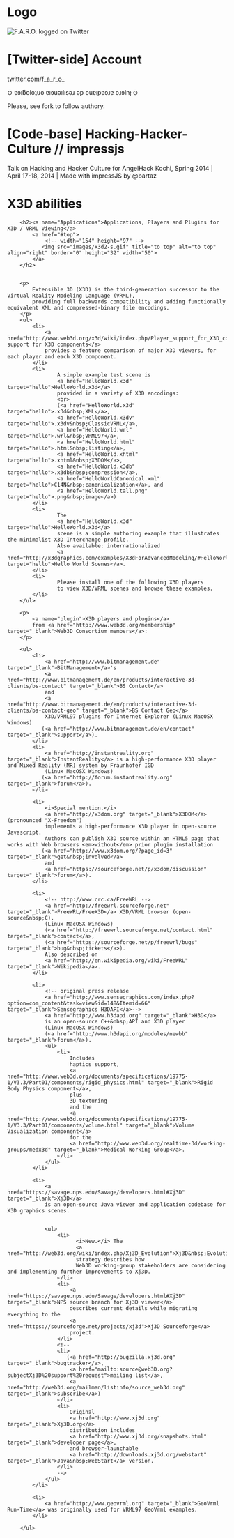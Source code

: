 Logo
======================

![F.A.R.O. logged on Twitter](https://raw.githubusercontent.com/martinsantome/FARO_twitter_ear/5ea36a0397b03f818c61949d2f5d98ebde2c45e4/img/faro_twitter_front.png)


[Twitter-side] Account
=======================
twitter.com/f_a_r_o_
 
⊙ ɐɔıƃoloʇuo ɐıɔuǝılısǝɹ ǝp ouɐıpɐɔɹɐ oɹɔlnɟ ⊙

Please, see fork to follow authory.

[Code-base] Hacking-Hacker-Culture // impressjs
======================

Talk on Hacking and Hacker Culture for AngelHack Kochi, Spring 2014 | April 17-18, 2014 | Made with impressJS by @bartaz

X3D abilities
===============

        <h2><a name="Applications">Applications, Players and Plugins for X3D / VRML Viewing</a>
            <a href="#top">
                <!-- width="154" height="97" -->
               <img src="images/x3d2-s.gif" title="to top" alt="to top" align="right" border="0" height="32" width="50">
            </a>
        </h2>
        

        <p>
            Extensible 3D (X3D) is the third-generation successor to the Virtual Reality Modeling Language (VRML), 
            providing full backwards compatibility and adding functionally equivalent XML and compressed-binary file encodings.
        </p>
        <ul>
            <li>
                <a href="http://www.web3d.org/x3d/wiki/index.php/Player_support_for_X3D_components">Player support for X3D components</a>
                provides a feature comparison of major X3D viewers, for each player and each X3D component.
            </li>
            <li>
                    A simple example test scene is
                    <a href="HelloWorld.x3d" target="hello">HelloWorld.x3d</a>
                    provided in a variety of X3D encodings:
                    <br>
                    (<a href="HelloWorld.x3d" target="hello">.x3d&nbsp;XML</a>,
                    <a href="HelloWorld.x3dv" target="hello">.x3dv&nbsp;ClassicVRML</a>,
                    <a href="HelloWorld.wrl" target="hello">.wrl&nbsp;VRML97</a>,
                    <a href="HelloWorld.html" target="hello">.html&nbsp;listing</a>,
                    <a href="HelloWorld.xhtml" target="hello">.xhtml&nbsp;X3DOM</a>,
                    <a href="HelloWorld.x3db" target="hello">.x3db&nbsp;compression</a>,
                    <a href="HelloWorldCanonical.xml" target="hello">C14N&nbsp;canonicalization</a>, and
                    <a href="HelloWorld.tall.png" target="hello">.png&nbsp;image</a>)
            </li>
            <li>
                    The 
                    <a href="HelloWorld.x3d" target="hello">HelloWorld.x3d</a>
                    scene is a simple authoring example that illustrates the minimalist X3D Interchange profile.
                    Also available: internationalized 
                    <a href="http://x3dgraphics.com/examples/X3dForAdvancedModeling/#HelloWorldScenes" target="hello">Hello World Scenes</a>.
            </li>
            <li>
                    Please install one of the following X3D players
                    to view X3D/VRML scenes and browse these examples.
            </li>
        </ul>
        
        <p>
            <a name="plugin">X3D players and plugins</a> 
            from <a href="http://www.web3d.org/membership" target="_blank">Web3D Consortium members</a>:
        </p>
        
        <ul>
            <li>	
                <a href="http://www.bitmanagement.de" target="_blank">BitManagement</a>'s 
                <a href="http://www.bitmanagement.de/en/products/interactive-3d-clients/bs-contact" target="_blank">BS Contact</a>
                and
                <a href="http://www.bitmanagement.de/en/products/interactive-3d-clients/bs-contact-geo" target="_blank">BS Contact Geo</a>
                X3D/VRML97 plugins for Internet Explorer (Linux MacOSX Windows)
               (<a href="http://www.bitmanagement.de/en/contact" target="_blank">support</a>).
            </li>
            <li>	
                <a href="http://instantreality.org" target="_blank">InstantReality</a> is a high-performance X3D player and Mixed Reality (MR) system by Fraunhofer IGD 
                (Linux MacOSX Windows)
               (<a href="http://forum.instantreality.org" target="_blank">forum</a>).
            </li>
            
            <li>	
                <i>Special mention.</i>
                <a href="http://x3dom.org" target="_blank">X3DOM</a> (pronounced "X-Freedom")
                implements a high-performance X3D player in open-source Javascript.
                Authors can publish X3D source within an HTML5 page that works with Web browsers <em>without</em> prior plugin installation
               (<a href="http://www.x3dom.org/?page_id=3" target="_blank">get&nbsp;involved</a>
                and
                <a href="https://sourceforge.net/p/x3dom/discussion" target="_blank">forum</a>).
            </li>
           
            <li>
                <!-- http://www.crc.ca/FreeWRL -->
                <a href="http://freewrl.sourceforge.net" target="_blank">FreeWRL/FreeX3D</a> X3D/VRML browser (open-source&nbsp;C).
                (Linux MacOSX Windows)
                (<a href="http://freewrl.sourceforge.net/contact.html" target="_blank">contact</a>,
                (<a href="https://sourceforge.net/p/freewrl/bugs" target="_blank">bug&nbsp;tickets</a>).
                Also described on 
                <a href="http://en.wikipedia.org/wiki/FreeWRL" target="_blank">Wikipedia</a>.
            </li>

            <li>
                <!-- original press release
                <a href="http://www.sensegraphics.com/index.php?option=com_content&task=view&id=148&Itemid=66" target="_blank">Sensegraphics H3DAPI</a>-->
                <a href="http://www.h3dapi.org" target="_blank">H3D</a>
                is an open-source C++&nbsp;API and X3D player
                (Linux MacOSX Windows)
                (<a href="http://www.h3dapi.org/modules/newbb" target="_blank">forum</a>).
                <ul>
                    <li>                
                        Includes
                        haptics support,
                        <a href="http://www.web3d.org/documents/specifications/19775-1/V3.3/Part01/components/rigid_physics.html" target="_blank">Rigid Body Physics component</a>,
                        plus 
                        3D texturing 
                        and the
                        <a href="http://www.web3d.org/documents/specifications/19775-1/V3.3/Part01/components/volume.html" target="_blank">Volume Visualization component</a>
                        for the 
                        <a href="http://www.web3d.org/realtime-3d/working-groups/medx3d" target="_blank">Medical Working Group</a>.
                    </li>
                </ul>
            </li>
            
            <li>
                <a href="https://savage.nps.edu/Savage/developers.html#Xj3D" target="_blank">Xj3D</a>
                is an open-source Java viewer and application codebase for X3D graphics scenes.
                

                <ul>
                    <li>
                          <i>New.</i> The
                          <a href="http://web3d.org/wiki/index.php/Xj3D_Evolution">Xj3D&nbsp;Evolution</a>
                          strategy describes how            
                          Web3D working-group stakeholders are considering and implementing further improvements to Xj3D.
                    </li>
                    <li>
                        <a href="https://savage.nps.edu/Savage/developers.html#Xj3D" target="_blank">NPS source branch for Xj3D viewer</a>
                        describes current details while migrating everything to the
                        <a href="https://sourceforge.net/projects/xj3d">Xj3D Sourceforge</a>
                        project.
                    </li>
                    <!--
                    <li>
                       (<a href="http://bugzilla.xj3d.org" target="_blank">bugtracker</a>,
                        <a href="mailto:source@web3D.org?subjectXj3D%20support%20request">mailing list</a>,
                        <a href="http://web3d.org/mailman/listinfo/source_web3d.org" target="_blank">subscribe</a>)
                    </li>
                    <li>
                        Original
                        <a href="http://www.xj3d.org" target="_blank">Xj3D.org</a>
                        distribution includes
                        <a href="http://www.xj3d.org/snapshots.html" target="_blank">developer page</a>,
                        and browser-launchable
                        <a href="http://downloads.xj3d.org/webstart" target="_blank">Java&nbsp;WebStart</a> version.
                    </li>
                    -->
                </ul>
            </li>
            
            <li>
                <a href="http://www.geovrml.org" target="_blank">GeoVrml Run-Time</a> was originally used for VRML97 GeoVrml examples.
            </li>
            
        </ul>
